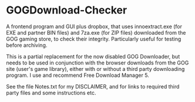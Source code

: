 # GOGDownload-Checker
A frontend program and GUI plus dropbox, that uses innoextract.exe (for EXE and partner BIN files) and 7za.exe (for ZIP files) downloaded from the GOG gaming store, to check their integrity. Particularly useful for testing before archiving.

This is a partial replacement for the now disabled GOG Downloader, but needs to be used in conjunction with the browser downloads from the GOG site (user's game library), either with or without a third party downloading program. I use and recommend Free Download Manager 5.

See the file Notes.txt for my DISCLAIMER, and for links to required third party files and some instructions etc.
